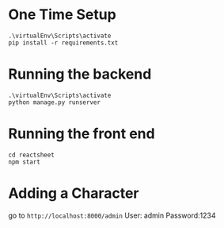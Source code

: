 # One Time Setup

```
.\virtualEnv\Scripts\activate
pip install -r requirements.txt
```

# Running the backend

```
.\virtualEnv\Scripts\activate
python manage.py runserver
```

# Running the front end

```
cd reactsheet
npm start
```

# Adding a Character

go to `http://localhost:8000/admin`
User: admin
Password:1234
